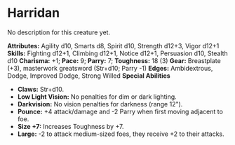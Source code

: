 # Harridan

No description for this creature yet.

**Attributes:** Agility d10, Smarts d8, Spirit d10, Strength d12+3,
Vigor d12+1
**Skills:** Fighting d12+1, Climbing d12+1, Notice d12+1, Persuasion
d10, Stealth d10
**Charisma:** +1; **Pace:** 9; **Parry:** 7; **Toughness:** 18 (3)
**Gear:** Breastplate (+3), masterwork greatsword (Str+d10; Parry -1)
**Edges:** Ambidextrous, Dodge, Improved Dodge, Strong Willed
**Special Abilities**

- **Claws:** Str+d10.
- **Low Light Vision:** No penalties for dim or dark lighting.
- **Darkvision:** No vision penalties for darkness (range 12").
- **Pounce:** +4 attack/damage and -2 Parry when first moving adjacent
to foe.
- **Size +7:** Increases Toughness by +7.
- **Large:** -2 to attack medium-sized foes, they receive +2 to their
attacks.
